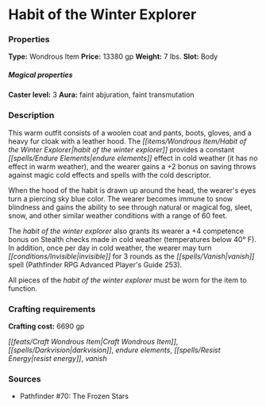 ﻿---
Title: "Habit of the Winter Explorer"
Type: "Wondrous Item"
Price: "13380 gp"
Weight: "7 lbs."
Slot: "Body"
Caster level: "3"
Aura: "faint abjuration, faint transmutation"
Description: |
  "This warm outfit consists of a woolen coat and pants, boots, gloves, and a heavy fur cloak with a leather hood. The _habit of the winter explorer_ provides a constant _endure elements_ effect in cold weather (it has no effect in warm weather), and the wearer gains a +2 bonus on saving throws against magic cold effects and spells with the cold descriptor.
  When the hood of the habit is drawn up around the head, the wearer's eyes turn a piercing sky blue color. The wearer becomes immune to snow blindness and gains the ability to see through natural or magical fog, sleet, snow, and other similar weather conditions with a range of 60 feet.
  The _habit of the winter explorer_ also grants its wearer a +4 competence bonus on Stealth checks made in cold weather (temperatures below 40° F). In addition, once per day in cold weather, the wearer may turn invisible for 3 rounds as the _vanish_ spell (_Pathfinder RPG Advanced Player's Guide_ 253).
  All pieces of the _habit of the winter explorer_ must be worn for the item to function."
Crafting cost: "6690 gp"
Sources: "['Pathfinder #70: The Frozen Stars']"
---

# Habit of the Winter Explorer

### Properties

**Type:** Wondrous Item **Price:** 13380 gp **Weight:** 7 lbs. **Slot:** Body

##### Magical properties

**Caster level:** 3 **Aura:** faint abjuration, faint transmutation

### Description

This warm outfit consists of a woolen coat and pants, boots, gloves, and a heavy fur cloak with a leather hood. The _[[items/Wondrous Item/Habit of the Winter Explorer|habit of the winter explorer]]_ provides a constant _[[spells/Endure Elements|endure elements]]_ effect in cold weather (it has no effect in warm weather), and the wearer gains a +2 bonus on saving throws against magic cold effects and spells with the cold descriptor.

When the hood of the habit is drawn up around the head, the wearer's eyes turn a piercing sky blue color. The wearer becomes immune to snow blindness and gains the ability to see through natural or magical fog, sleet, snow, and other similar weather conditions with a range of 60 feet.

The _habit of the winter explorer_ also grants its wearer a +4 competence bonus on Stealth checks made in cold weather (temperatures below 40° F). In addition, once per day in cold weather, the wearer may turn _[[conditions/Invisible|invisible]]_ for 3 rounds as the _[[spells/Vanish|vanish]]_ spell (Pathfinder RPG Advanced Player's Guide 253).

All pieces of the _habit of the winter explorer_ must be worn for the item to function.

### Crafting requirements

**Crafting cost:** 6690 gp

_[[feats/Craft Wondrous Item|Craft Wondrous Item]]_, _[[spells/Darkvision|darkvision]]_, _endure elements_, _[[spells/Resist Energy|resist energy]]_, _vanish_

### Sources

* Pathfinder #70: The Frozen Stars